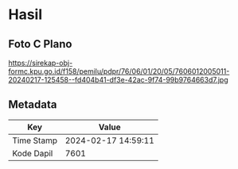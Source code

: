 # Hasil

## Foto C Plano

https://sirekap-obj-formc.kpu.go.id/f158/pemilu/pdpr/76/06/01/20/05/7606012005011-20240217-125458--fd404b41-df3e-42ac-9f74-99b9764663d7.jpg


## Metadata

| Key        | Value               |
| ---------- | ------------------- |
| Time Stamp | 2024-02-17 14:59:11 |
| Kode Dapil | 7601                |



